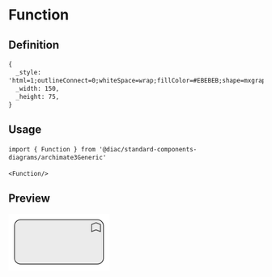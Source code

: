 # Function

## Definition

```
{
  _style: 'html=1;outlineConnect=0;whiteSpace=wrap;fillColor=#EBEBEB;shape=mxgraph.archimate3.application;appType=func;archiType=rounded;',
  _width: 150,
  _height: 75,
}
```

## Usage

```
import { Function } from '@diac/standard-components-diagrams/archimate3Generic'

<Function/>
```

## Preview

<img src="./function.png" width="200"/>
